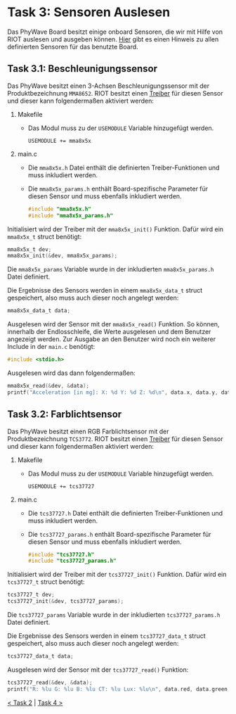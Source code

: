 # Task 3: Sensoren Auslesen

Das PhyWave Board besitzt einige onboard Sensoren, die wir mit Hilfe von RIOT auslesen und ausgeben können.
[Hier](https://riot-os.org/api/group__board__phywave__eval.html) gibt es einen Hinweis zu allen
definierten Sensoren für das benutzte Board.

## Task 3.1: Beschleunigungssensor

Das PhyWave besitzt einen 3-Achsen Beschleunigungssensor mit der Produktbezeichnung `MMA8652`.
RIOT besitzt einen [Treiber](https://riot-os.org/api/group__drivers__mma8x5x.html) für diesen
Sensor und dieser kann folgendermaßen aktiviert werden:

1. Makefile
    - Das Modul muss zu der `USEMODULE` Variable hinzugefügt werden.

      ```make
      USEMODULE += mma8x5x
      ```
2. main.c
    - Die `mma8x5x.h` Datei enthält die definierten Treiber-Funktionen und muss inkludiert werden.
    - Die `mma8x5x_params.h` enthält Board-spezifische Parameter für diesen Sensor und muss ebenfalls inkludiert werden.

      ```C
      #include "mma8x5x.h"
      #include "mma8x5x_params.h"
      ```

Initialisiert wird der Treiber mit der `mma8x5x_init()` Funktion. Dafür wird ein `mma8x5x_t` struct benötigt:
```C
mma8x5x_t dev;
mma8x5x_init(&dev, mma8x5x_params);
```
Die `mma8x5x_params` Variable wurde in der inkludierten `mma8x5x_params.h` Datei definiert.

Die Ergebnisse des Sensors werden in einem `mma8x5x_data_t` struct gespeichert, also muss auch dieser
noch angelegt werden:
```C
mma8x5x_data_t data;
```

Ausgelesen wird der Sensor mit der `mma8x5x_read()` Funktion.
So können, innerhalb der Endlosschleife, die Werte ausgelesen und dem Benutzer angezeigt werden.
Zur Ausgabe an den Benutzer wird noch ein weiterer Include in der `main.c` benötigt:
```C
#include <stdio.h>
```

Ausgelesen wird das dann folgendermaßen:
```C
mma8x5x_read(&dev, &data);
printf("Acceleration [in mg]: X: %d Y: %d Z: %d\n", data.x, data.y, data.z);
```

## Task 3.2: Farblichtsensor

Das PhyWave besitzt einen RGB Farblichtsensor mit der Produktbezeichnung `TCS3772`.
RIOT besitzt einen [Treiber](https://riot-os.org/api/group__drivers__tcs37727.html) für diesen
Sensor und dieser kann folgendermaßen aktiviert werden:

1. Makefile
    - Das Modul muss zu der `USEMODULE` Variable hinzugefügt werden.

      ```make
      USEMODULE += tcs37727
      ```
2. main.c
    - Die `tcs37727.h` Datei enthält die definierten Treiber-Funktionen und muss inkludiert werden.
    - Die `tcs37727_params.h` enthält Board-spezifische Parameter für diesen Sensor und muss ebenfalls inkludiert werden.

      ```C
      #include "tcs37727.h"
      #include "tcs37727_params.h"
      ```

Initialisiert wird der Treiber mit der `tcs37727_init()` Funktion. Dafür wird ein `tcs37727_t` struct benötigt:
```C
tcs37727_t dev;
tcs37727_init(&dev, tcs37727_params);
```
Die `tcs37727_params` Variable wurde in der inkludierten `tcs37727_params.h` Datei definiert.

Die Ergebnisse des Sensors werden in einem `tcs37727_data_t` struct gespeichert, also muss auch dieser
noch angelegt werden:
```C
tcs37727_data_t data;
```

Ausgelesen wird der Sensor mit der `tcs37727_read()` Funktion:
```C
tcs37727_read(&dev, &data);
printf("R: %lu G: %lu B: %lu CT: %lu Lux: %lu\n", data.red, data.green, data.blue, data.ct, data.lux);
```

[< Task 2](../task-02) | [Task 4 >](../task-04)
